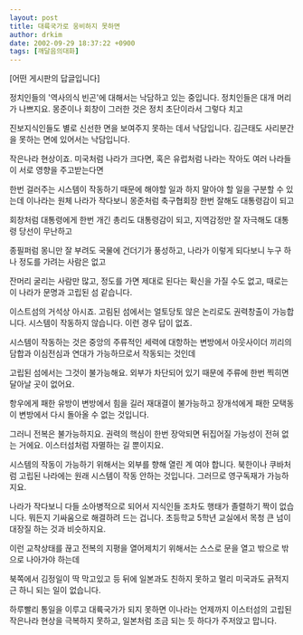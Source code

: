 ```yaml
---
layout: post
title: 대륙국가로 웅비하지 못하면
author: drkim
date: 2002-09-29 18:37:22 +0900
tags: [깨달음의대화]
---
```

[어떤 게시판의 답글입니다]
  
정치인들의 '역사의식 빈곤'에 대해서는 낙담하고 있는 중입니다. 정치인들은 대개 머리가 나쁘지요. 몽준이나 회창이 그러한 것은 정치 초단이라서 그렇다 치고
  

  
진보지식인들도 별로 신선한 면을 보여주지 못하는 데서 낙담입니다. 김근태도 사리분간을 못하는 면에 있어서는 낙담입니다.
  

  
작은나라 현상이죠. 미국처럼 나라가 크다면, 혹은 유럽처럼 나라는 작아도 여러 나라들이 서로 영향을 주고받는다면
  

  
한번 걸러주는 시스템이 작동하기 때문에 해야할 일과 하지 말아야 할 일을 구분할 수 있는데 이나라는 원체 나라가 작다보니 몽준처럼 축구협회장 한번 잘해도 대통령감이 되고
  

  
회창처럼 대통령에게 한번 개긴 총리도 대통령감이 되고, 지역감정만 잘 자극해도 대통령 당선이 무난하고
  

  
종필퍼럼 몽니만 잘 부려도 국물에 건더기가 풍성하고, 나라가 이렇게 되다보니 누구 하나 정도를 가려는 사람은 없고
  

  
잔머리 굴리는 사람만 많고, 정도를 가면 제대로 된다는 확신을 가질 수도 없고, 때로는 이 나라가 문명과 고립된 섬 같습니다.
  

  
이스트섬의 거석상 아시죠. 고림된 섬에서는 얼토당토 않은 논리로도 권력창출이 가능합니다. 시스템이 작동하지 않습니다. 이런 경우 답이 없죠.
  

  
시스템이 작동하는 것은 중앙의 주류적인 세력에 대항하는 변방에서 아웃사이더 끼리의 담합과 이심전심과 연대가 가능하므로서 작동되는 것인데
  

  
고립된 섬에서는 그것이 불가능해요. 외부가 차단되어 있기 때문에 주류에 한번 찍히면 달아날 곳이 없어요.
  

  
항우에게 패한 유방이 변방에서 힘을 길러 재대결이 불가능하고 장개석에게 패한 모택동이 변방에서 다시 돌아올 수 없는 것입니다.
  

  
그러니 전복은 불가능하지요. 권력의 핵심이 한번 장악되면 뒤집어질 가능성이 전혀 없는 거에요. 이스터섬처럼 자멸하는 길 뿐이지요.
  

  
시스템의 작동이 가능하기 위해서는 외부를 향해 열린 계 여야 합니다. 북한이나 쿠바처럼 고립된 나라에는 원래 시스템이 작동 안하는 것입니다. 그러므로 영구독재가 가능하지요.
  

  
나라가 작다보니 다들 소아병적으로 되어서 지식인들 조차도 행태가 졸렬하기 짝이 없습니다. 뭐든지 기싸움으로 해결하려 드는 겁니다. 초등학교 5학년 교실에서 목청 큰 넘이 대장질 하는 것과 비슷하지요.
  

  
이런 교착상태를 끊고 전복의 지평을 열어제치기 위해서는 스스로 문을 열고 밖으로 밖으로 나아가야 하는데
  

  
북쪽에서 김정일이 딱 막고있고 등 뒤에 일본과도 친하지 못하고 멀리 미국과도 긁적지근 하니 되는 일이 없습니다.
  

  
하루빨리 통일을 이루고 대륙국가가 되지 못하면 이나라는 언제까지 이스터섬의 고립된 작은나라 현상을 극복하지 못하고, 일본처럼 조금 되는 듯 하다가 주저앉고 맙니다.
